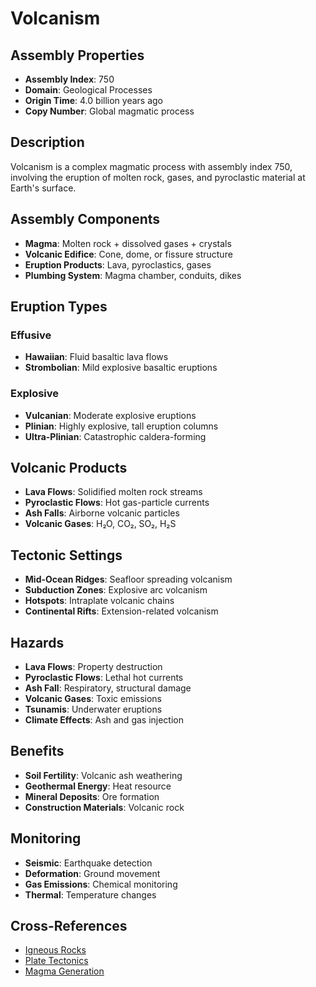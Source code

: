# Volcanism

## Assembly Properties
- **Assembly Index**: 750
- **Domain**: Geological Processes
- **Origin Time**: 4.0 billion years ago
- **Copy Number**: Global magmatic process

## Description
Volcanism is a complex magmatic process with assembly index 750, involving the eruption of molten rock, gases, and pyroclastic material at Earth's surface.

## Assembly Components
- **Magma**: Molten rock + dissolved gases + crystals
- **Volcanic Edifice**: Cone, dome, or fissure structure
- **Eruption Products**: Lava, pyroclastics, gases
- **Plumbing System**: Magma chamber, conduits, dikes

## Eruption Types
### Effusive
- **Hawaiian**: Fluid basaltic lava flows
- **Strombolian**: Mild explosive basaltic eruptions

### Explosive
- **Vulcanian**: Moderate explosive eruptions
- **Plinian**: Highly explosive, tall eruption columns
- **Ultra-Plinian**: Catastrophic caldera-forming

## Volcanic Products
- **Lava Flows**: Solidified molten rock streams
- **Pyroclastic Flows**: Hot gas-particle currents
- **Ash Falls**: Airborne volcanic particles
- **Volcanic Gases**: H₂O, CO₂, SO₂, H₂S

## Tectonic Settings
- **Mid-Ocean Ridges**: Seafloor spreading volcanism
- **Subduction Zones**: Explosive arc volcanism
- **Hotspots**: Intraplate volcanic chains
- **Continental Rifts**: Extension-related volcanism

## Hazards
- **Lava Flows**: Property destruction
- **Pyroclastic Flows**: Lethal hot currents
- **Ash Fall**: Respiratory, structural damage
- **Volcanic Gases**: Toxic emissions
- **Tsunamis**: Underwater eruptions
- **Climate Effects**: Ash and gas injection

## Benefits
- **Soil Fertility**: Volcanic ash weathering
- **Geothermal Energy**: Heat resource
- **Mineral Deposits**: Ore formation
- **Construction Materials**: Volcanic rock

## Monitoring
- **Seismic**: Earthquake detection
- **Deformation**: Ground movement
- **Gas Emissions**: Chemical monitoring
- **Thermal**: Temperature changes

## Cross-References
- [Igneous Rocks](/domains/geological/rocks/igneous.md)
- [Plate Tectonics](/domains/geological/processes/plate_tectonics.md)
- [Magma Generation](/domains/geological/processes/magma_generation.md)
